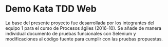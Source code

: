 # Demo Kata TDD Web

La base del presente proyecto fue desarrollada por los integrantes del equipo 1 para el curso de Procesos ágiles (2016-10). Se añade de manera individual documento de pruebas funcionales con Selenium y modificaciones al código fuente para cumplir con las pruebas propuestas.
